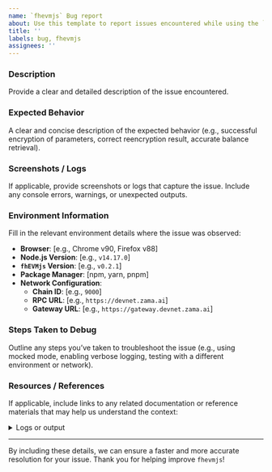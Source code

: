 ```yaml
---
name: `fhevmjs` Bug report
about: Use this template to report issues encountered while using the `fhevmjs` library for interacting with fhEVM smart contracts.
title: ''
labels: bug, fhevmjs
assignees: ''
---
```


### **Description**  
Provide a clear and detailed description of the issue encountered.

### **Expected Behavior**  
A clear and concise description of the expected behavior (e.g., successful encryption of parameters, correct reencryption result, accurate balance retrieval).

### **Screenshots / Logs**  
If applicable, provide screenshots or logs that capture the issue. Include any console errors, warnings, or unexpected outputs.

### **Environment Information**  
Fill in the relevant environment details where the issue was observed:

- **Browser**: [e.g., Chrome v90, Firefox v88]
- **Node.js Version**: [e.g., `v14.17.0`]  
- **`fhEVMjs` Version**: [e.g., `v0.2.1`]  
- **Package Manager**: [npm, yarn, pnpm]  
- **Network Configuration**:  
  - **Chain ID**: [e.g., `9000`]  
  - **RPC URL**: [e.g., `https://devnet.zama.ai`]  
  - **Gateway URL**: [e.g., `https://gateway.devnet.zama.ai`]  

### **Steps Taken to Debug**  
Outline any steps you’ve taken to troubleshoot the issue (e.g., using mocked mode, enabling verbose logging, testing with a different environment or network).

### **Resources / References**  
If applicable, include links to any related documentation or reference materials that may help us understand the context:

<details><summary>Logs or output</summary>
<p>

```console
```

</p>
</details>

---

By including these details, we can ensure a faster and more accurate resolution for your issue. Thank you for helping improve `fhevmjs`!
